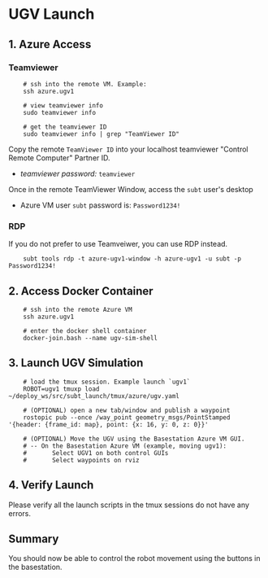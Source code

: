# UGV Launch

## 1. Azure Access

### Teamviewer

        # ssh into the remote VM. Example:
        ssh azure.ugv1

        # view teamviewer info
        sudo teamviewer info

        # get the teamviewer ID
        sudo teamviewer info | grep "TeamViewer ID"

Copy the remote `TeamViewer ID` into your localhost teamviewer "Control Remote Computer" Partner ID.

- *teamviewer password:* `teamviewer`

Once in the remote TeamViewer Window, access the `subt` user's desktop

- Azure VM user `subt` password is: `Password1234!`

### RDP

If you do not prefer to use Teamveiwer, you can use RDP instead.

        subt tools rdp -t azure-ugv1-window -h azure-ugv1 -u subt -p Password1234!

## 2. Access Docker Container

        # ssh into the remote Azure VM
        ssh azure.ugv1

        # enter the docker shell container
        docker-join.bash --name ugv-sim-shell

## 3. Launch UGV Simulation

        # load the tmux session. Example launch `ugv1`
        ROBOT=ugv1 tmuxp load ~/deploy_ws/src/subt_launch/tmux/azure/ugv.yaml

        # (OPTIONAL) open a new tab/window and publish a waypoint
        rostopic pub --once /way_point geometry_msgs/PointStamped '{header: {frame_id: map}, point: {x: 16, y: 0, z: 0}}'

        # (OPTIONAL) Move the UGV using the Basestation Azure VM GUI.
        # -- On the Basestation Azure VM (example, moving ugv1):
        #       Select UGV1 on both control GUIs
        #       Select waypoints on rviz

## 4. Verify Launch

Please verify all the launch scripts in the tmux sessions do not have any errors.

## Summary

You should now be able to control the robot movement using the buttons in the basestation.
